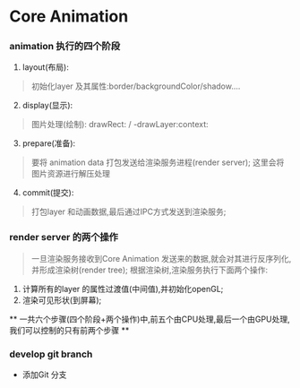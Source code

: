 #  Core Animation


### animation 执行的四个阶段
1. layout(布局):
 > 初始化layer 及其属性:border/backgroundColor/shadow....
2. display(显示):
> 图片处理(绘制): drawRect: / -drawLayer:context:    
3. prepare(准备):
> 要将 animation data 打包发送给渲染服务进程(render server);
   这里会将图片资源进行解压处理
4. commit(提交):
> 打包layer 和动画数据,最后通过IPC方式发送到渲染服务;

### render server 的两个操作
> 一旦渲染服务接收到Core Animation 发送来的数据,就会对其进行反序列化,并形成渲染树(render tree);
> 根据渲染树,渲染服务执行下面两个操作:
1. 计算所有的layer 的属性过渡值(中间值),并初始化openGL;
2. 渲染可见形状(到屏幕);

** 一共六个步骤(四个阶段+两个操作)中,前五个由CPU处理,最后一个由GPU处理,我们可以控制的只有前两个步骤 **

### develop git branch 

* 添加Git 分支

